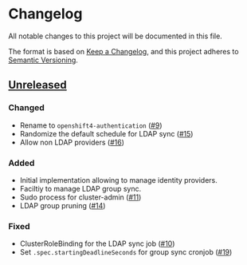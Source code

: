 # Changelog
All notable changes to this project will be documented in this file.

The format is based on [Keep a Changelog](https://keepachangelog.com/en/1.0.0/),
and this project adheres to [Semantic Versioning](https://semver.org/spec/v2.0.0.html).

## [Unreleased]
### Changed

- Rename to `openshift4-authentication` ([#9])
- Randomize the default schedule for LDAP sync ([#15])
- Allow non LDAP providers ([#16])

### Added

- Initial implementation allowing to manage identity providers.
- Faciltiy to manage LDAP group sync.
- Sudo process for cluster-admin ([#11])
- LDAP group pruning ([#14])

### Fixed

- ClusterRoleBinding for the LDAP sync job ([#10])
- Set `.spec.startingDeadlineSeconds` for group sync cronjob ([#19])

[Unreleased]: https://github.com/appuio/component-openshift4-authentication/compare/ba4fee5..HEAD

[#9]: https://github.com/appuio/component-openshift4-authentication/pull/9
[#10]: https://github.com/appuio/component-openshift4-authentication/pull/10
[#11]: https://github.com/appuio/component-openshift4-authentication/pull/11
[#14]: https://github.com/appuio/component-openshift4-authentication/pull/14
[#15]: https://github.com/appuio/component-openshift4-authentication/pull/15
[#16]: https://github.com/appuio/component-openshift4-authentication/pull/16
[#19]: https://github.com/appuio/component-openshift4-authentication/pull/16
